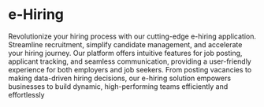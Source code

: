 # e-Hiring

Revolutionize your hiring process with our cutting-edge e-hiring application. Streamline recruitment, simplify candidate management, and accelerate your hiring journey. Our platform offers intuitive features for job posting, applicant tracking, and seamless communication, providing a user-friendly experience for both employers and job seekers. From posting vacancies to making data-driven hiring decisions, our e-hiring solution empowers businesses to build dynamic, high-performing teams efficiently and effortlessly
